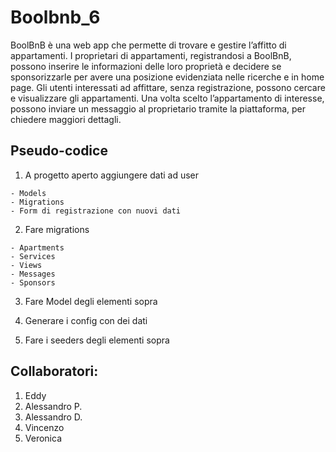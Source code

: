 # Boolbnb_6

BoolBnB è una web app che permette di trovare e gestire l’affitto di appartamenti.
I proprietari di appartamenti, registrandosi a BoolBnB, possono inserire le informazioni delle
loro proprietà e decidere se sponsorizzarle per avere una posizione evidenziata nelle
ricerche e in home page.
Gli utenti interessati ad affittare, senza registrazione, possono cercare e visualizzare gli
appartamenti. Una volta scelto l’appartamento di interesse, possono inviare un messaggio al
proprietario tramite la piattaforma, per chiedere maggiori dettagli.

## Pseudo-codice

  1) A progetto aperto aggiungere dati ad user
      
    - Models 
    - Migrations 
    - Form di registrazione con nuovi dati

  2) Fare migrations
    
    - Apartments
    - Services
    - Views
    - Messages
    - Sponsors

  3) Fare Model degli elementi sopra

  4) Generare i config con dei dati 

  5) Fare i seeders degli elementi sopra

## Collaboratori:
 1. Eddy
 2. Alessandro P.
 3. Alessandro D.
 4. Vincenzo
 5. Veronica